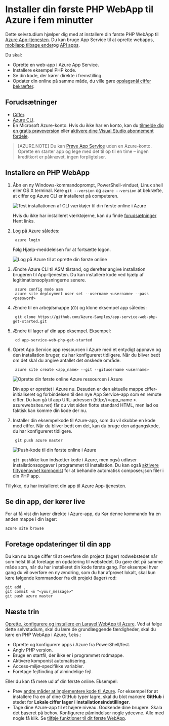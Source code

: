 <properties 
    pageTitle="Installer din første PHP WebApp til Azure i fem minutter | Microsoft Azure" 
    description="Få mere at vide, hvor nemt det er at køre webapps i App Service ved at installere en eksempel-app. Start hurtigt at gøre reelle udvikling, og få vist resultater med det samme." 
    services="app-service\web"
    documentationCenter=""
    authors="cephalin"
    manager="wpickett"
    editor=""
/>

<tags
    ms.service="app-service-web"
    ms.workload="web"
    ms.tgt_pltfrm="na"
    ms.devlang="na"
    ms.topic="hero-article"
    ms.date="10/13/2016" 
    ms.author="cephalin"
/>
    
# <a name="deploy-your-first-php-web-app-to-azure-in-five-minutes"></a>Installer din første PHP WebApp til Azure i fem minutter

Dette selvstudium hjælper dig med at installere din første PHP WebApp til [Azure App-tjenesten](../app-service/app-service-value-prop-what-is.md).
Du kan bruge App Service til at oprette webapps, [mobilapp tilbage ender](/documentation/learning-paths/appservice-mobileapps/)og [API apps](../app-service-api/app-service-api-apps-why-best-platform.md).

Du skal: 

- Oprette en web-app i Azure App Service.
- Installere eksempel PHP kode.
- Se din kode, der kører direkte i fremstilling.
- Opdater din online på samme måde, du ville gøre [opslagsnål ciffer bekræfter](https://git-scm.com/docs/git-push).

## <a name="prerequisites"></a>Forudsætninger

- [Ciffer](http://www.git-scm.com/downloads).
- [Azure CLI](../xplat-cli-install.md).
- En Microsoft Azure-konto. Hvis du ikke har en konto, kan du [tilmelde dig en gratis prøveversion](/pricing/free-trial/?WT.mc_id=A261C142F) eller [aktivere dine Visual Studio abonnement fordele](/pricing/member-offers/msdn-benefits-details/?WT.mc_id=A261C142F).

>[AZURE.NOTE] Du kan [Prøve App Service](http://go.microsoft.com/fwlink/?LinkId=523751) uden en Azure-konto. Oprette en starter app og lege med det til op til en time – ingen kreditkort er påkrævet, ingen forpligtelser.

## <a name="deploy-a-php-web-app"></a>Installere en PHP WebApp

1. Åbn en ny Windows-kommandoprompt, PowerShell-vinduet, Linux shell eller OS X terminal. Køre `git --version` og `azure --version` at bekræfte, at ciffer og Azure CLI er installeret på computeren.

    ![Test installationen af CLI værktøjer til din første online i Azure](./media/app-service-web-get-started/1-test-tools.png)

    Hvis du ikke har installeret værktøjerne, kan du finde [forudsætninger](#Prerequisites) Hent links.

3. Log på Azure således:

        azure login

    Følg Hjælp-meddelelsen for at fortsætte logon.

    ![Log på Azure til at oprette din første online](./media/app-service-web-get-started/3-azure-login.png)

4. Ændre Azure CLI til ASM tilstand, og derefter angive installation brugeren til App-tjenesten. Du kan installere kode ved hjælp af legitimationsoplysningerne senere.

        azure config mode asm
        azure site deployment user set --username <username> --pass <password>

1. Ændre til en arbejdsmappe (`CD`) og klone eksempel app således:

        git clone https://github.com/Azure-Samples/app-service-web-php-get-started.git

2. Ændre til lager af din app eksempel. Eksempel:

        cd app-service-web-php-get-started

4. Opret App Service app ressourcen i Azure med et entydigt appnavn og den installation bruger, du har konfigureret tidligere. Når du bliver bedt om det skal du angive antallet det ønskede område.

        azure site create <app_name> --git --gitusername <username>

    ![Oprette din første online Azure ressourcen i Azure](./media/app-service-web-get-started-languages/php-site-create.png)

    Din app er oprettet i Azure nu. Desuden er den aktuelle mappe ciffer-initialiseret og forbindelsen til den nye App Service-app som en remote ciffer.
    Du kan gå til app URL-adressen (http://&lt;app_name >. azurewebsites.net) får du vist siden flotte standard HTML, men lad os faktisk kan komme din kode der nu.

4. Installer din eksempelkode til Azure-app, som du vil skubbe en kode med ciffer. Når du bliver bedt om det, kan du bruge den adgangskode, du har konfigureret tidligere.

        git push azure master

    ![Push-kode til din første online i Azure](./media/app-service-web-get-started-languages/php-git-push.png)

    `git push`ikke kun indsætter kode i Azure, men også udløser installationsopgaver i programmet til installation. Du kan også  [aktivere filtypenavnet komponist](web-sites-php-mysql-deploy-use-git.md#composer) for at behandle automatisk composer.json filer i din PHP app.

Tillykke, du har installeret din app til Azure App-tjenesten.

## <a name="see-your-app-running-live"></a>Se din app, der kører live

For at få vist din kører direkte i Azure-app, du Kør denne kommando fra en anden mappe i din lager:

    azure site browse

## <a name="make-updates-to-your-app"></a>Foretage opdateringer til din app

Du kan nu bruge ciffer til at overføre din project (lager) rodwebstedet når som helst til at foretage en opdatering til webstedet. Du gøre det på samme måde som, når du har installeret din kode første gang. For eksempel hver gang du vil overføre en ny ændring, som du har afprøvet lokalt, skal kun køre følgende kommandoer fra dit projekt (lager) rod:

    git add .
    git commit -m "<your_message>"
    git push azure master

## <a name="next-steps"></a>Næste trin

[Oprette, konfigurere og installere en Laravel WebApp til Azure](app-service-web-php-get-started.md). Ved at følge dette selvstudium, skal du lære de grundlæggende færdigheder, skal du køre en PHP WebApp i Azure, f.eks.:

- Oprette og konfigurere apps i Azure fra PowerShell/fest.
- Angiv PHP version.
- Bruge en startfil, der ikke er i programmet rodmappe.
- Aktivere komponist automatisering.
- Access-miljø-specifikke variabler.
- Foretage fejlfinding af almindelige fejl.

Eller du kan få mere ud af din første online. Eksempel:

- Prøv [andre måder at implementere kode til Azure](../app-service-web/web-sites-deploy.md). For eksempel for at installere fra en af dine GitHub typer lagre, skal du blot markere **GitHub** i stedet for **Lokale ciffer lager** i **installationsindstillinger**.
- Tage dine Azure-app til et højere niveau. Godkende dine brugere. Skala det baseret på behov. Konfigurere påmindelser nogle ydeevne. Alle med nogle få klik. Se [tilføje funktioner til dit første WebApp](app-service-web-get-started-2.md).


